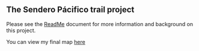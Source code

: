 ## The Sendero Pácifico trail project

Please see the [ReadMe](README.md) document for more information and background on this project. 

You can view my final map [here](senderopacifico.html)
